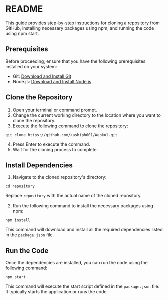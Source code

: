 # README

This guide provides step-by-step instructions for cloning a repository from GitHub, installing necessary packages using npm, and running the code using npm start.

## Prerequisites

Before proceeding, ensure that you have the following prerequisites installed on your system:

- Git: [Download and Install Git](https://git-scm.com/downloads)
- Node.js: [Download and Install Node.js](https://nodejs.org/en/download/)

## Clone the Repository

1. Open your terminal or command prompt.
2. Change the current working directory to the location where you want to clone the repository.
3. Execute the following command to clone the repository:

```shell
git clone https://github.com/kashiph001/Webkul.git
```

4. Press Enter to execute the command.
5. Wait for the cloning process to complete.

## Install Dependencies

1. Navigate to the cloned repository's directory:

```shell
cd repository
```

Replace `repository` with the actual name of the cloned repository.

2. Run the following command to install the necessary packages using npm:

```shell
npm install
```

This command will download and install all the required dependencies listed in the `package.json` file.

## Run the Code

Once the dependencies are installed, you can run the code using the following command:

```shell
npm start
```

This command will execute the start script defined in the `package.json` file. It typically starts the application or runs the code.
